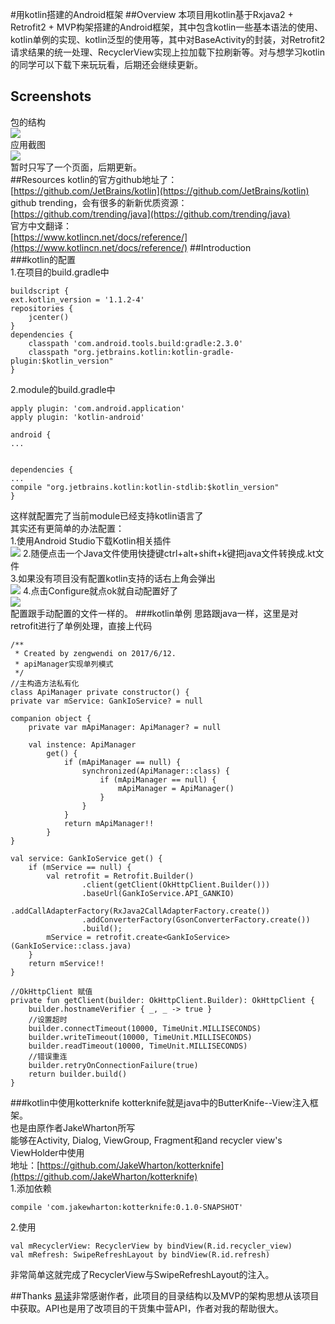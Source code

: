 #用kotlin搭建的Android框架
##Overview
本项目用kotlin基于Rxjava2 + Retrofit2  + MVP构架搭建的Android框架，其中包含kotlin一些基本语法的使用、kotlin单例的实现、kotlin泛型的使用等，其中对BaseActivity的封装，对Retrofit2请求结果的统一处理、RecyclerView实现上拉加载下拉刷新等。对与想学习kotlin的同学可以下载下来玩玩看，后期还会继续更新。

## Screenshots
包的结构  
![](http://i.imgur.com/ygwgKQy.png)  
应用截图  
![](http://i.imgur.com/VvT1wM4.png)  
暂时只写了一个页面，后期更新。  
##Resources
kotlin的官方github地址了：  
[https://github.com/JetBrains/kotlin](https://github.com/JetBrains/kotlin)  
github trending，会有很多的新新优质资源：  
[https://github.com/trending/java](https://github.com/trending/java)  
官方中文翻译：  
[https://www.kotlincn.net/docs/reference/](https://www.kotlincn.net/docs/reference/)
##Introduction   
###kotlin的配置   
1.在项目的build.gradle中
	
	buildscript {
    ext.kotlin_version = '1.1.2-4'
    repositories {
        jcenter()
    }
    dependencies {
        classpath 'com.android.tools.build:gradle:2.3.0'
        classpath "org.jetbrains.kotlin:kotlin-gradle-plugin:$kotlin_version"
    }
2.module的build.gradle中
	
	apply plugin: 'com.android.application'
	apply plugin: 'kotlin-android'

	android {
    ...
	

	dependencies {
    ...
    compile "org.jetbrains.kotlin:kotlin-stdlib:$kotlin_version"
	}
这样就配置完了当前module已经支持kotlin语言了  
其实还有更简单的办法配置：  
1.使用Android Studio下载Kotlin相关插件  
![](http://i.imgur.com/yYw9NlO.png)
2.随便点击一个Java文件使用快捷键ctrl+alt+shift+k键把java文件转换成.kt文件  
3.如果没有项目没有配置kotlin支持的话右上角会弹出  
![](http://i.imgur.com/Vn6thbb.png)
4.点击Configure就点ok就自动配置好了  
![](http://i.imgur.com/u1HkpO9.png)  
配置跟手动配置的文件一样的。
###kotlin单例
思路跟java一样，这里是对retrofit进行了单例处理，直接上代码
	
	/**
     * Created by zengwendi on 2017/6/12.
     * apiManager实现单列模式
     */
    //主构造方法私有化
    class ApiManager private constructor() {
    private var mService: GankIoService? = null

    companion object {
        private var mApiManager: ApiManager? = null

        val instence: ApiManager
            get() {
                if (mApiManager == null) {
                    synchronized(ApiManager::class) {
                        if (mApiManager == null) {
                            mApiManager = ApiManager()
                        }
                    }
                }
                return mApiManager!!
            }
    }

    val service: GankIoService get() {
        if (mService == null) {
            val retrofit = Retrofit.Builder()
                    .client(getClient(OkHttpClient.Builder()))
                    .baseUrl(GankIoService.API_GANKIO)
                    .addCallAdapterFactory(RxJava2CallAdapterFactory.create())
                    .addConverterFactory(GsonConverterFactory.create())
                    .build();
            mService = retrofit.create<GankIoService>(GankIoService::class.java)
        }
        return mService!!
    }

    //OkHttpClient 赋值
    private fun getClient(builder: OkHttpClient.Builder): OkHttpClient {
        builder.hostnameVerifier { _, _ -> true }
        //设置超时
        builder.connectTimeout(10000, TimeUnit.MILLISECONDS)
        builder.writeTimeout(10000, TimeUnit.MILLISECONDS)
        builder.readTimeout(10000, TimeUnit.MILLISECONDS)
        //错误重连
        builder.retryOnConnectionFailure(true)
        return builder.build()
    }

###kotlin中使用kotterknife	
kotterknife就是java中的ButterKnife--View注入框架。  
也是由原作者JakeWharton所写  
能够在Activity, Dialog, ViewGroup, Fragment和and recycler view's ViewHolder中使用    
地址：[https://github.com/JakeWharton/kotterknife](https://github.com/JakeWharton/kotterknife)  
1.添加依赖	
   
	compile 'com.jakewharton:kotterknife:0.1.0-SNAPSHOT'
2.使用
	
	val mRecyclerView: RecyclerView by bindView(R.id.recycler_view)
    val mRefresh: SwipeRefreshLayout by bindView(R.id.refresh)

非常简单这就完成了RecyclerView与SwipeRefreshLayout的注入。

##Thanks
[易读](https://github.com/laotan7237/EasyReader)非常感谢作者，此项目的目录结构以及MVP的架构思想从该项目中获取。API也是用了改项目的干货集中营API，作者对我的帮助很大。